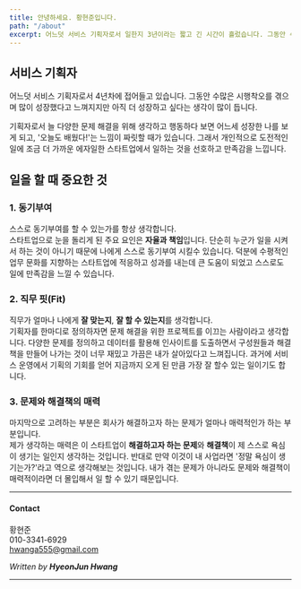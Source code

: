 ```yaml
---
title: 안녕하세요. 황현준입니다.
path: "/about"
excerpt: 어느덧 서비스 기획자로서 일한지 3년이라는 짧고 긴 시간이 흘렀습니다. 그동안 수많은 시행착오와 희로애락을 겪으며 많이 성장했다고 느껴지지만 아직 더 성장하고 싶다는 생각이 많이 듭니다. 기획자로서 늘 다양한 문제 해결을 위해 생각하고 행동하다 보면 어느세 성장한 나를 보게 되고, '오늘도 배웠다!'는 느낌이 짜릿할 때가 있습니다. 그래서 개인적으로 도전적인 일에 조금 더 가까운 에자일한 스타트업에서 일하는 것을 선호하고 만족감을 느낍니다.
---
```


## 서비스 기획자

어느덧 서비스 기획자로서 4년차에 접어들고 있습니다. 그동안 수많은 시행착오를 겪으며 많이 성장했다고 느껴지지만 아직 더 성장하고 싶다는 생각이 많이 듭니다.

기획자로서 늘 다양한 문제 해결을 위해 생각하고 행동하다 보면 어느세 성장한 나를 보게 되고, '오늘도 배웠다!'는 느낌이 짜릿할 때가 있습니다. 그래서 개인적으로 도전적인 일에 조금 더 가까운 에자일한 스타트업에서 일하는 것을 선호하고 만족감을 느낍니다.

## 일을 할 때 중요한 것

### 1. 동기부여

스스로 동기부여를 할 수 있는가를 항상 생각합니다.\
스타트업으로 눈을 돌리게 된 주요 요인은 **자율과 책임**입니다. 단순히 누군가 일을 시켜서 하는 것이 아니기 때문에 나에게 스스로 동기부여 시킬수 있습니다. 덕분에 수평적인 업무 문화를 지향하는 스타트업에 적응하고 성과를 내는데 큰 도움이 되었고 스스로도 일에 만족감을 느낄 수 있습니다.

### 2. 직무 핏(Fit)

직무가 얼마나 나에게 **잘 맞는지**, **잘 할 수 있는지**를 생각합니다.\
기획자를 한마디로 정의하자면 문제 해결을 위한 프로젝트를 이끄는 사람이라고 생각합니다. 다양한 문제를 정의하고 데이터를 활용해 인사이트를 도출하면서 구성원들과 해결책을 만들어 나가는 것이 너무 재밌고 가끔은 내가 살아있다고 느껴집니다. 과거에 서비스 운영에서 기획의 기회를 얻어 지금까지 오게 된 만큼 가장 잘 할수 있는 일이기도 합니다.

### 3. 문제와 해결책의 매력

마지막으로 고려하는 부분은 회사가 해결하고자 하는 문제가 얼마나 매력적인가 하는 부분입니다.\
제가 생각하는 매력은 이 스타트업이 **해결하고자 하는 문제**와 **해결책**이 제 스스로 욕심이 생기는 일인지 생각하는 것입니다. 반대로 만약 이것이 내 사업라면 '정말 욕심이 생기는가?'라고 역으로 생각해보는 것입니다. 내가 겪는 문제가 아니라도 문제와 해결책이 매력적이라면 더 몰입해서 일 할 수 있기 때문입니다.

---
#### Contact
황현준\
010-3341-6929\
hwanga555@gmail.com

_Written by **HyeonJun Hwang**_

---

